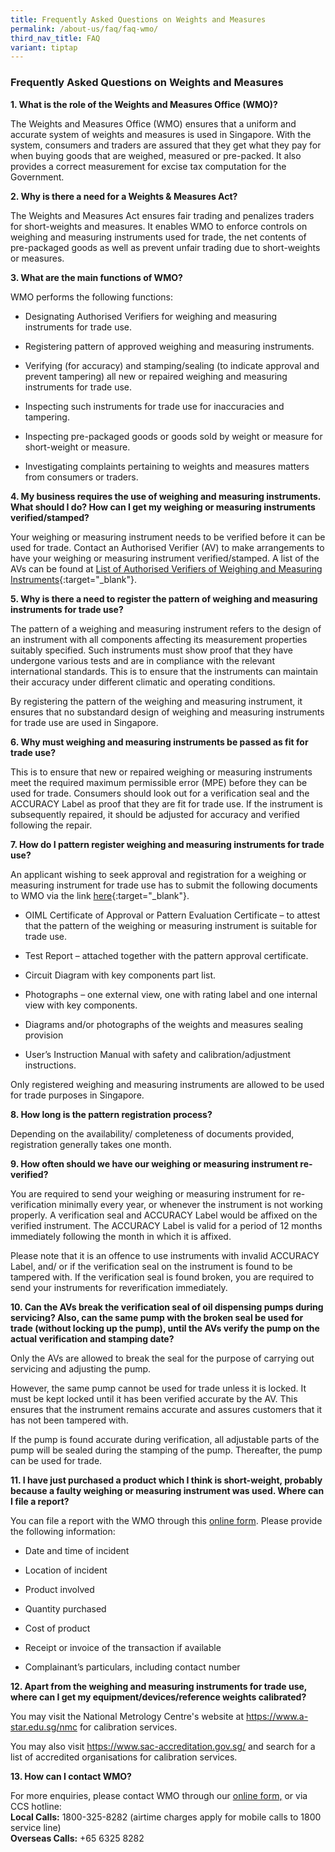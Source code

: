 ```yaml
---
title: Frequently Asked Questions on Weights and Measures
permalink: /about-us/faq/faq-wmo/
third_nav_title: FAQ
variant: tiptap
---
```

<h3>Frequently Asked Questions on Weights and Measures</h3>
<p><strong>1. What is the role of the Weights and Measures Office (WMO)?</strong>
</p>
<p>The Weights and Measures Office (WMO) ensures that a uniform and accurate
system of weights and measures is used in Singapore. With the system, consumers
and traders are assured that they get what they pay for when buying goods
that are weighed, measured or pre-packed. It also provides a correct measurement
for excise tax computation for the Government.</p>
<p><strong>2. Why is there a need for a Weights &amp; Measures Act?</strong>
</p>
<p>The Weights and Measures Act ensures fair trading and penalizes traders
for short-weights and measures. It enables WMO to enforce controls on weighing
and measuring instruments used for trade, the net contents of pre-packaged
goods as well as prevent unfair trading due to short-weights or measures.</p>
<p><strong>3. What are the main functions of WMO?</strong>
</p>
<p>WMO performs the following functions:</p>
<ul data-tight="true" class="tight">
<li>
<p>Designating Authorised Verifiers for weighing and measuring instruments
for trade use.</p>
</li>
<li>
<p>Registering pattern of approved weighing and measuring instruments.</p>
</li>
<li>
<p>Verifying (for accuracy) and stamping/sealing (to indicate approval and
prevent tampering) all new or repaired weighing and measuring instruments
for trade use.</p>
</li>
<li>
<p>Inspecting such instruments for trade use for inaccuracies and tampering.</p>
</li>
<li>
<p>Inspecting pre-packaged goods or goods sold by weight or measure for short-weight
or measure.</p>
</li>
<li>
<p>Investigating complaints pertaining to weights and measures matters from
consumers or traders.</p>
</li>
</ul>
<p><strong>4. My business requires the use of weighing and measuring instruments. What should I do? How can I get my weighing or measuring instruments verified/stamped?</strong>
</p>
<p>Your weighing or measuring instrument needs to be verified before it can
be used for trade. Contact an Authorised Verifier (AV) to make arrangements
to have your weighing or measuring instrument verified/stamped. A list
of the AVs can be found at <a href="https://www.cpsaplus.gov.sg/Homepage/RegisterOfAuthorisedVerifier" rel="noopener noreferrer nofollow" target="_blank">List of Authorised Verifiers of Weighing and Measuring Instruments</a>{:target="_blank"}.</p>
<p><strong>5. Why is there a need to register the pattern of weighing and measuring instruments for trade use?</strong>
</p>
<p>The pattern of a weighing and measuring instrument refers to the design
of an instrument with all components affecting its measurement properties
suitably specified. Such instruments must show proof that they have undergone
various tests and are in compliance with the relevant international standards.
This is to ensure that the instruments can maintain their accuracy under
different climatic and operating conditions.</p>
<p>By registering the pattern of the weighing and measuring instrument, it
ensures that no substandard design of weighing and measuring instruments
for trade use are used in Singapore.</p>
<p><strong>6. Why must weighing and measuring instruments be passed as fit for trade use?</strong>
</p>
<p>This is to ensure that new or repaired weighing or measuring instruments
meet the required maximum permissible error (MPE) before they can be used
for trade. Consumers should look out for a verification seal and the ACCURACY
Label as proof that they are fit for trade use. If the instrument is subsequently
repaired, it should be adjusted for accuracy and verified following the
repair.</p>
<p><strong>7. How do I pattern register weighing and measuring instruments for trade use?</strong>
</p>
<p>An applicant wishing to seek approval and registration for a weighing
or measuring instrument for trade use has to submit the following documents
to WMO via the link <a href="https://www.go.gov.sg/pattern-registration" rel="noopener noreferrer nofollow" target="_blank">here</a>{:target="_blank"}.</p>
<ul data-tight="true" class="tight">
<li>
<p>OIML Certificate of Approval or Pattern Evaluation Certificate – to attest
that the pattern of the weighing or measuring instrument is suitable for
trade use.</p>
</li>
<li>
<p>Test Report – attached together with the pattern approval certificate.</p>
</li>
<li>
<p>Circuit Diagram with key components part list.</p>
</li>
<li>
<p>Photographs – one external view, one with rating label and one internal
view with key components.</p>
</li>
<li>
<p>Diagrams and/or photographs of the weights and measures sealing provision</p>
</li>
<li>
<p>User’s Instruction Manual with safety and calibration/adjustment instructions.</p>
</li>
</ul>
<p>Only registered weighing and measuring instruments are allowed to be used
for trade purposes in Singapore.</p>
<p><strong>8. How long is the pattern registration process?</strong>
</p>
<p>Depending on the availability/ completeness of documents provided, registration
generally takes one month.</p>
<p><strong>9. How often should we have our weighing or measuring instrument re-verified?</strong>
</p>
<p>You are required to send your weighing or measuring instrument for re-verification
minimally every year, or whenever the instrument is not working properly.
A verification seal and ACCURACY Label would be affixed on the verified
instrument. The ACCURACY Label is valid for a period of 12 months immediately
following the month in which it is affixed.</p>
<p>Please note that it is an offence to use instruments with invalid ACCURACY
Label, and/ or if the verification seal on the instrument is found to be
tampered with. If the verification seal is found broken, you are required
to send your instruments for reverification immediately.</p>
<p><strong>10. Can the AVs break the verification seal of oil dispensing pumps during servicing? Also, can the same pump with the broken seal be used for trade (without locking up the pump), until the AVs verify the pump on the actual verification and stamping date?</strong>
</p>
<p>Only the AVs are allowed to break the seal for the purpose of carrying
out servicing and adjusting the pump.</p>
<p>However, the same pump cannot be used for trade unless it is locked. It
must be kept locked until it has been verified accurate by the AV. This
ensures that the instrument remains accurate and assures customers that
it has not been tampered with.</p>
<p>If the pump is found accurate during verification, all adjustable parts
of the pump will be sealed during the stamping of the pump. Thereafter,
the pump can be used for trade.</p>
<p><strong>11. I have just purchased a product which I think is short-weight, probably because a faulty weighing or measuring instrument was used. Where can I file a report?</strong>
</p>
<p>You can file a report with the WMO through this <a href="https://go.gov.sg/contact-wmo" rel="noopener nofollow" target="_blank">online form</a>. Please provide the
following information:</p>
<ul data-tight="true" class="tight">
<li>
<p>Date and time of incident</p>
</li>
<li>
<p>Location of incident</p>
</li>
<li>
<p>Product involved</p>
</li>
<li>
<p>Quantity purchased</p>
</li>
<li>
<p>Cost of product</p>
</li>
<li>
<p>Receipt or invoice of the transaction if available</p>
</li>
<li>
<p>Complainant’s particulars, including contact number</p>
</li>
</ul>
<p><strong>12. Apart from the weighing and measuring instruments for trade use, where can I get my equipment/devices/reference weights calibrated?</strong>
</p>
<p>You may visit the National Metrology Centre's website at <a href="https://www.a-star.edu.sg/nmc" rel="noopener noreferrer nofollow" target="_blank">https://www.a-star.edu.sg/nmc</a> for
calibration services.</p>
<p>You may also visit <a href="https://www.sac-accreditation.gov.sg/" rel="noopener noreferrer nofollow" target="_blank">https://www.sac-accreditation.gov.sg/</a> and
search for a list of accredited organisations for calibration services.</p>
<p><strong>13. How can I contact WMO?</strong>
</p>
<p>For more enquiries, please contact WMO through our <a href="https://go.gov.sg/contact-wmo" rel="noopener nofollow" target="_blank">online form,</a> or via CCS hotline:
<br><strong>Local Calls:</strong> 1800-325-8282 (airtime charges apply for
mobile calls to 1800 service line)
<br><strong>Overseas Calls:</strong> +65 6325 8282</p>